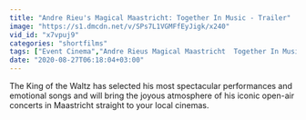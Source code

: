 ```yaml
---
title: "Andre Rieu's Magical Maastricht: Together In Music - Trailer"
image: "https://s1.dmcdn.net/v/SPs7L1VGMFfEyJigk/x240"
vid_id: "x7vpuj9"
categories: "shortfilms"
tags: ["Event Cinema","Andre Rieus Magical Maastricht  Together In Music - Trailer",]
date: "2020-08-27T06:18:04+03:00"
---
```

The King of the Waltz has selected his most spectacular performances and emotional songs and will bring the joyous atmosphere of his iconic open-air concerts in Maastricht straight to your local cinemas.
